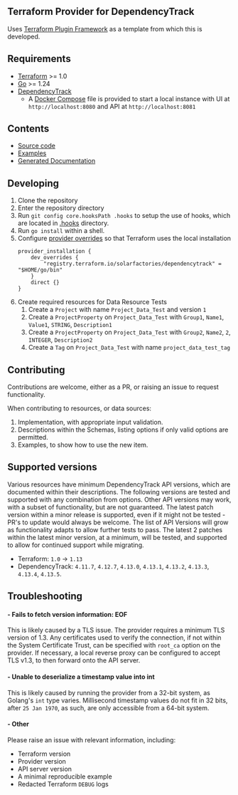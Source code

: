 ## Terraform Provider for DependencyTrack

Uses [Terraform Plugin Framework]("https://github.com/hashicorp/terraform-plugin-framework) as a template from which this is developed.

## Requirements

- [Terraform](https://developer.hashicorp.com/terraform/downloads) >= 1.0
- [Go](https://golang.org/doc/install) >= 1.24
- [DependencyTrack](https://dependencytrack.org)
  - A [Docker Compose](https://docs.docker.com/compose) file is provided to start a local instance with UI at `http://localhost:8080` and API at `http://localhost:8081`

## Contents
- [Source code](./internal/provider)
- [Examples](./examples)
- [Generated Documentation](./docs)

## Developing

1. Clone the repository
1. Enter the repository directory
1. Run `git config core.hooksPath .hooks` to setup the use of hooks, which are located in [.hooks](./.hooks) directory.
1. Run `go install` within a shell.
1. Configure [provider overrides](https://developer.hashicorp.com/terraform/cli/config/config-file#development-overrides-for-provider-developers) so that Terraform uses the local installation
	```
	provider_installation {
		dev_overrides {
			"registry.terraform.io/solarfactories/dependencytrack" = "$HOME/go/bin"
		}
		direct {}
	}
	```
1. Create required resources for Data Resource Tests
	1. Create a `Project` with name `Project_Data_Test` and version `1`
	1. Create a `ProjectProperty` on `Project_Data_Test` with `Group1`, `Name1`, `Value1`, `STRING`, `Description1`
	1. Create a `ProjectProperty` on `Project_Data_Test` with `Group2`, `Name2`, `2`, `INTEGER`, `Description2`
	1. Create a `Tag` on `Project_Data_Test` with name `project_data_test_tag`

## Contributing
Contributions are welcome, either as a PR, or raising an issue to request functionality.

When contributing to resources, or data sources:
1. Implementation, with appropriate input validation.
1. Descriptions within the Schemas, listing options if only valid options are permitted.
1. Examples, to show how to use the new item.

## Supported versions
Various resources have minimum DependencyTrack API versions, which are documented within their descriptions.
The following versions are tested and supported with any combination from options.
Other API versions may work, with a subset of functionality, but are not guaranteed.
The latest patch version within a minor release is supported, even if it might not be tested - PR's to update would always be welcome.
The list of API Versions will grow as functionality adapts to allow further tests to pass.
The latest 2 patches within the latest minor version, at a minimum, will be tested, and supported to allow for continued support while migrating.
- Terraform: `1.0` -> `1.13`
- DependencyTrack: `4.11.7`, `4.12.7`, `4.13.0`, `4.13.1`, `4.13.2`, `4.13.3`, `4.13.4`, `4.13.5`.

## Troubleshooting

#### - Fails to fetch version information: EOF
This is likely caused by a TLS issue. The provider requires a minimum TLS version of 1.3.
Any certificates used to verify the connection, if not within the System Certificate Trust, can be specified with `root_ca` option on the provider.
If necessary, a local reverse proxy can be configured to accept TLS v1.3, to then forward onto the API server.

#### - Unable to deserialize a timestamp value into int
This is likely caused by running the provider from a 32-bit system, as Golang's `int` type varies.
Millisecond timestamp values do not fit in 32 bits, after `25 Jan 1970`, as such, are only accessible from a 64-bit system.

#### - Other
Please raise an issue with relevant information, including:
- Terraform version
- Provider version
- API server version
- A minimal reproducible example
- Redacted Terraform `DEBUG` logs
